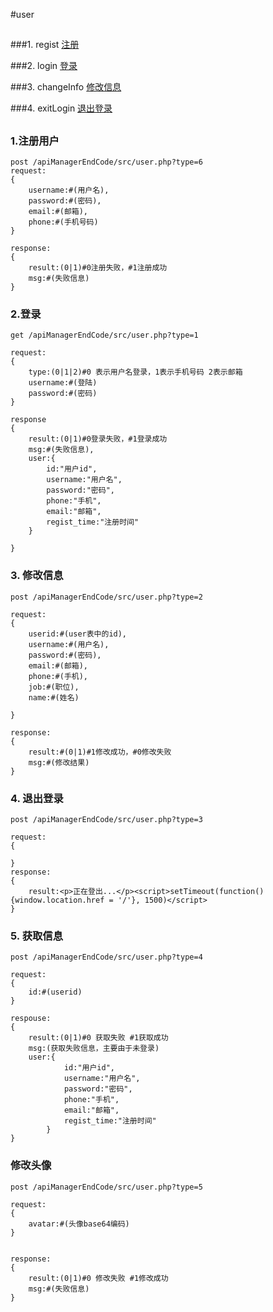 #user
##

###1. regist [注册](#regsit)

###2. login [登录](#login)

###3. changeInfo [修改信息](#changeInfo)

###4. exitLogin [退出登录](#exitLogin)
##

### <a name="regist">1.注册用户</a>

    post /apiManagerEndCode/src/user.php?type=6
	request:
	{
		username:#(用户名),
		password:#(密码),
		email:#(邮箱),
		phone:#(手机号码)
	}

	response:
	{
		result:(0|1)#0注册失败，#1注册成功
		msg:#(失败信息)
	}


### <a name="login">2.登录</a>

	get /apiManagerEndCode/src/user.php?type=1

	request:
	{
		type:(0|1|2)#0 表示用户名登录，1表示手机号码 2表示邮箱
		username:#(登陆)
		password:#(密码)
	}

	response
	{
		result:(0|1)#0登录失败，#1登录成功
		msg:#(失败信息),
		user:{
			id:"用户id",
			username:"用户名",
			password:"密码",
			phone:"手机",
			email:"邮箱",
			regist_time:"注册时间"		
		}

	}


### <a name="changeInfo">3. 修改信息</a>

	post /apiManagerEndCode/src/user.php?type=2
	
	request:
	{
		userid:#(user表中的id),
		username:#(用户名),
		password:#(密码),
		email:#(邮箱),
		phone:#(手机),
		job:#(职位),
		name:#(姓名)
		
	}

	response:
	{
		result:#(0|1)#1修改成功，#0修改失败
		msg:#(修改结果)
	}

### <a name='exitLogin'>4. 退出登录</a>
	
	post /apiManagerEndCode/src/user.php?type=3
	
	request:
	{
	
	}
	response:
	{
		result:<p>正在登出...</p><script>setTimeout(function() {window.location.href = '/'}, 1500)</script>
	}


### <a name='getinfo'>5. 获取信息</a>

	post /apiManagerEndCode/src/user.php?type=4

	request:
	{
		id:#(userid)
	}
	
	respouse:
	{
		result:(0|1)#0 获取失败 #1获取成功
		msg:(获取失败信息，主要由于未登录)
		user:{
				id:"用户id",
				username:"用户名",
				password:"密码",
				phone:"手机",
				email:"邮箱",
				regist_time:"注册时间"	
			}
	}


### <a name='changeAvatar'>修改头像</a>

	post /apiManagerEndCode/src/user.php?type=5

	request:
	{
		avatar:#(头像base64编码)
	}
	
	
	response:
	{
		result:(0|1)#0 修改失败 #1修改成功
		msg:#(失败信息)
	}